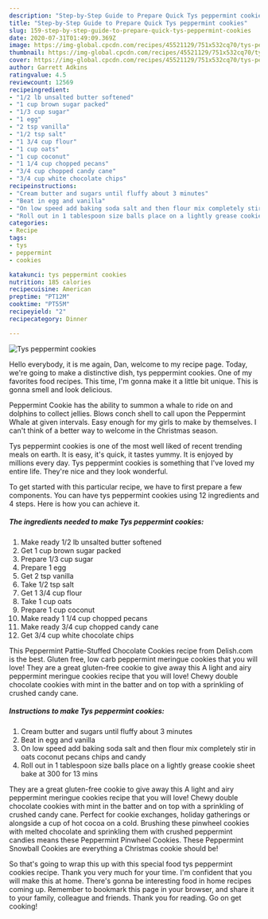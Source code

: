 ```yaml
---
description: "Step-by-Step Guide to Prepare Quick Tys peppermint cookies"
title: "Step-by-Step Guide to Prepare Quick Tys peppermint cookies"
slug: 159-step-by-step-guide-to-prepare-quick-tys-peppermint-cookies
date: 2020-07-31T01:49:09.369Z
image: https://img-global.cpcdn.com/recipes/45521129/751x532cq70/tys-peppermint-cookies-recipe-main-photo.jpg
thumbnail: https://img-global.cpcdn.com/recipes/45521129/751x532cq70/tys-peppermint-cookies-recipe-main-photo.jpg
cover: https://img-global.cpcdn.com/recipes/45521129/751x532cq70/tys-peppermint-cookies-recipe-main-photo.jpg
author: Garrett Adkins
ratingvalue: 4.5
reviewcount: 12569
recipeingredient:
- "1/2 lb unsalted butter softened"
- "1 cup brown sugar packed"
- "1/3 cup sugar"
- "1 egg"
- "2 tsp vanilla"
- "1/2 tsp salt"
- "1 3/4 cup flour"
- "1 cup oats"
- "1 cup coconut"
- "1 1/4 cup chopped pecans"
- "3/4 cup chopped candy cane"
- "3/4 cup white chocolate chips"
recipeinstructions:
- "Cream butter and sugars until fluffy about 3 minutes"
- "Beat in egg and vanilla"
- "On low speed add baking soda salt and then flour mix completely stir in oats coconut pecans chips and candy"
- "Roll out in 1 tablespoon size balls place on a lightly grease cookie sheet bake at 300 for 13 mins"
categories:
- Recipe
tags:
- tys
- peppermint
- cookies

katakunci: tys peppermint cookies 
nutrition: 185 calories
recipecuisine: American
preptime: "PT12M"
cooktime: "PT55M"
recipeyield: "2"
recipecategory: Dinner

---
```



![Tys peppermint cookies](https://img-global.cpcdn.com/recipes/45521129/751x532cq70/tys-peppermint-cookies-recipe-main-photo.jpg)

Hello everybody, it is me again, Dan, welcome to my recipe page. Today, we're going to make a distinctive dish, tys peppermint cookies. One of my favorites food recipes. This time, I'm gonna make it a little bit unique. This is gonna smell and look delicious.

Peppermint Cookie has the ability to summon a whale to ride on and dolphins to collect jellies. Blows conch shell to call upon the Peppermint Whale at given intervals. Easy enough for my girls to make by themselves. I can&#39;t think of a better way to welcome in the Christmas season.

Tys peppermint cookies is one of the most well liked of recent trending meals on earth. It is easy, it's quick, it tastes yummy. It is enjoyed by millions every day. Tys peppermint cookies is something that I've loved my entire life. They're nice and they look wonderful.


To get started with this particular recipe, we have to first prepare a few components. You can have tys peppermint cookies using 12 ingredients and 4 steps. Here is how you can achieve it.

<!--inarticleads1-->

##### The ingredients needed to make Tys peppermint cookies:

1. Make ready 1/2 lb unsalted butter softened
1. Get 1 cup brown sugar packed
1. Prepare 1/3 cup sugar
1. Prepare 1 egg
1. Get 2 tsp vanilla
1. Take 1/2 tsp salt
1. Get 1 3/4 cup flour
1. Take 1 cup oats
1. Prepare 1 cup coconut
1. Make ready 1 1/4 cup chopped pecans
1. Make ready 3/4 cup chopped candy cane
1. Get 3/4 cup white chocolate chips


This Peppermint Pattie-Stuffed Chocolate Cookies recipe from Delish.com is the best. Gluten free, low carb peppermint meringue cookies that you will love! They are a great gluten-free cookie to give away this A light and airy peppermint meringue cookies recipe that you will love! Chewy double chocolate cookies with mint in the batter and on top with a sprinkling of crushed candy cane. 

<!--inarticleads2-->

##### Instructions to make Tys peppermint cookies:

1. Cream butter and sugars until fluffy about 3 minutes
1. Beat in egg and vanilla
1. On low speed add baking soda salt and then flour mix completely stir in oats coconut pecans chips and candy
1. Roll out in 1 tablespoon size balls place on a lightly grease cookie sheet bake at 300 for 13 mins


They are a great gluten-free cookie to give away this A light and airy peppermint meringue cookies recipe that you will love! Chewy double chocolate cookies with mint in the batter and on top with a sprinkling of crushed candy cane. Perfect for cookie exchanges, holiday gatherings or alongside a cup of hot cocoa on a cold. Brushing these pinwheel cookies with melted chocolate and sprinkling them with crushed peppermint candies means these Peppermint Pinwheel Cookies. These Peppermint Snowball Cookies are everything a Christmas cookie should be! 

So that's going to wrap this up with this special food tys peppermint cookies recipe. Thank you very much for your time. I'm confident that you will make this at home. There's gonna be interesting food in home recipes coming up. Remember to bookmark this page in your browser, and share it to your family, colleague and friends. Thank you for reading. Go on get cooking!
